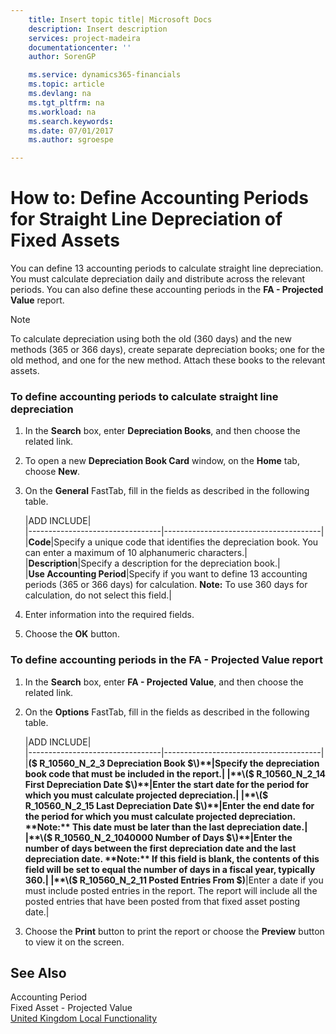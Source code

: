 ```yaml
---
    title: Insert topic title| Microsoft Docs
    description: Insert description
    services: project-madeira
    documentationcenter: ''
    author: SorenGP

    ms.service: dynamics365-financials
    ms.topic: article
    ms.devlang: na
    ms.tgt_pltfrm: na
    ms.workload: na
    ms.search.keywords:
    ms.date: 07/01/2017
    ms.author: sgroespe

---
```

# How to: Define Accounting Periods for Straight Line Depreciation of Fixed Assets
You can define 13 accounting periods to calculate straight line depreciation. You must calculate depreciation daily and distribute across the relevant periods. You can also define these accounting periods in the **FA - Projected Value** report.  
  
> [!NOTE]  
>  To calculate depreciation using both the old \(360 days\) and the new methods \(365 or 366 days\), create separate depreciation books; one for the old method, and one for the new method. Attach these books to the relevant assets.  
  
### To define accounting periods to calculate straight line depreciation  
  
1.  In the **Search** box, enter **Depreciation Books**, and then choose the related link.  
  
2.  To open a new **Depreciation Book Card** window, on the **Home** tab, choose **New**.  
  
3.  On the **General** FastTab, fill in the fields as described in the following table.  
  
    |ADD INCLUDE<!--[!INCLUDE[bp_tablefield](../../includes/bp_tabledescription_md.md)]-->|  
    |---------------------------------|---------------------------------------|  
    |**Code**|Specify a unique code that identifies the depreciation book. You can enter a maximum of 10 alphanumeric characters.|  
    |**Description**|Specify a description for the depreciation book.|  
    |**Use Accounting Period**|Specify if you want to define 13 accounting periods \(365 or 366 days\) for calculation. **Note:**  To use 360 days for calculation, do not select this field.|  
  
4.  Enter information into the required fields.  
  
5.  Choose the **OK** button.  
  
### To define accounting periods in the FA - Projected Value report  
  
1.  In the **Search** box, enter **FA - Projected Value**, and then choose the related link.  
  
2.  On the **Options** FastTab, fill in the fields as described in the following table.  
  
    |ADD INCLUDE<!--[!INCLUDE[bp_tablefield](../../includes/bp_tabledescription_md.md)]-->|  
    |---------------------------------|---------------------------------------|  
    |**\($ R\_10560\_N\_2\_3 Depreciation Book $\)**|Specify the depreciation book code that must be included in the report.|  
    |**\($ R\_10560\_N\_2\_14 First Depreciation Date $\)**|Enter the start date for the period for which you must calculate projected depreciation.|  
    |**\($ R\_10560\_N\_2\_15 Last Depreciation Date $\)**|Enter the end date for the period for which you must calculate projected depreciation. **Note:**  This date must be later than the last depreciation date.|  
    |**\($ R\_10560\_N\_2\_1040000 Number of Days $\)**|Enter the number of days between the first depreciation date and the last depreciation date. **Note:**  If this field is blank, the contents of this field will be set to equal the number of days in a fiscal year, typically 360.|  
    |**\($ R\_10560\_N\_2\_11 Posted Entries From $\)**|Enter a date if you must include posted entries in the report. The report will include all the posted entries that have been posted from that fixed asset posting date.|  
  
3.  Choose the **Print** button to print the report or choose the **Preview** button to view it on the screen.  
  
## See Also  
 Accounting Period   
 Fixed Asset - Projected Value   
 [United Kingdom Local Functionality](../united-kingdom-local-functionality.md)